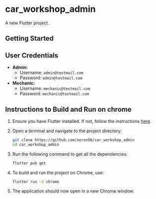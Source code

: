 # car_workshop_admin

A new Flutter project.

## Getting Started


## User Credentials

- **Admin:**
    - Username: `admin@testmail.com`
    - Password: `admin@testmail.com`
- **Mechanic:**
    - Username: `mechanic@testmail.com`
    - Password: `mechanic@testmail.com`

## Instructions to Build and Run on  chrome



1. Ensure you have Flutter installed. If not, follow the instructions [here](https://flutter.dev/docs/get-started/install).

2. Open a terminal and navigate to the project directory:
    ```sh
    git clone https://github.com/xeron56/car_workshop_admin
    cd car_workshop_admin
    ```

3. Run the following command to get all the dependencies:
    ```sh
    flutter pub get
    ```

4. To build and run the project on Chrome, use:
    ```sh
    flutter run -d chrome
    ```

5. The application should now open in a new Chrome window.
